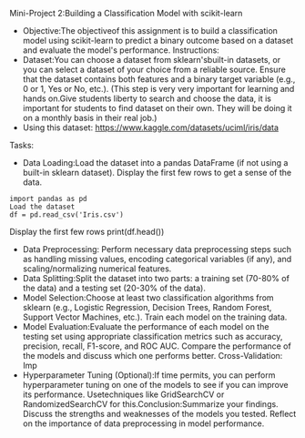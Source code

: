 Mini-Project 2:Building a Classification Model with scikit-learn
- Objective:The objectiveof this assignment is to build a classification model using scikit-learn to predict a binary outcome based on a dataset and evaluate the model's performance.
Instructions:
- Dataset:You can choose a dataset from sklearn'sbuilt-in datasets, or you can select a dataset of your choice from a reliable source. Ensure that the dataset contains both features and a binary target variable (e.g., 0 or 1, Yes or No, etc.). (This step is very very important for learning and hands on.Give students liberty to search and choose the data, it is important for students to find dataset on their own. They will be doing it on a monthly basis in their real job.)
- Using this dataset: https://www.kaggle.com/datasets/uciml/iris/data

Tasks:
- Data Loading:Load the dataset into a pandas DataFrame (if not using a built-in sklearn dataset). Display the first few rows to get a sense of the data.
```
import pandas as pd
Load the dataset
df = pd.read_csv('Iris.csv')
```
Display the first few rows
print(df.head())

- Data Preprocessing: Perform necessary data preprocessing steps such as handling missing values, encoding categorical variables (if any), and scaling/normalizing numerical features.
- Data Splitting:Split the dataset into two parts: a training set (70-80% of the data) and a testing set (20-30% of the data).
- Model Selection:Choose at least two classification algorithms from sklearn (e.g., Logistic Regression, Decision Trees, Random Forest, Support Vector Machines, etc.). Train each model on the training data.
- Model Evaluation:Evaluate the performance of each model on the testing set using appropriate classification metrics such as accuracy, precision, recall, F1-score, and ROC AUC. Compare the performance of the models and discuss which one performs better.
Cross-Validation: Imp
- Hyperparameter Tuning (Optional):If time permits, you can perform hyperparameter tuning on one of the models to see if you can improve its performance. Usetechniques like GridSearchCV or RandomizedSearchCV for this.Conclusion:Summarize your findings. Discuss the strengths and weaknesses of the models you tested. Reflect on the importance of data preprocessing in model performance.
